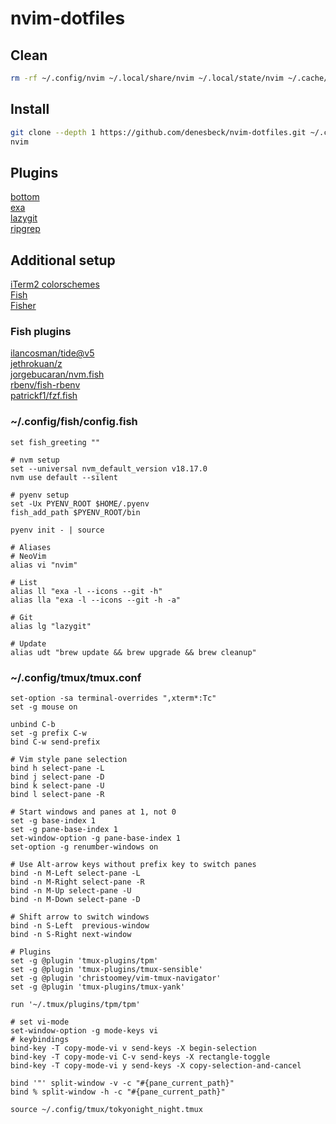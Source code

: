 # nvim-dotfiles

## Clean

``` bash
rm -rf ~/.config/nvim ~/.local/share/nvim ~/.local/state/nvim ~/.cache/nvim
```

## Install

``` bash
git clone --depth 1 https://github.com/denesbeck/nvim-dotfiles.git ~/.config/nvim
nvim
```

## Plugins

[bottom](https://github.com/ClementTsang/bottom)\
[exa](https://the.exa.website/)\
[lazygit](https://github.com/jesseduffield/lazygit)\
[ripgrep](https://github.com/BurntSushi/ripgrep)

## Additional setup

[iTerm2 colorschemes](https://iterm2colorschemes.com/)\
[Fish](https://fishshell.com/)\
[Fisher](https://github.com/jorgebucaran/fisher)

### Fish plugins

[ilancosman/tide@v5](https://github.com/IlanCosman/tide)\
[jethrokuan/z](https://github.com/jethrokuan/z)\
[jorgebucaran/nvm.fish](https://github.com/jorgebucaran/nvm.fish)\
[rbenv/fish-rbenv](https://github.com/rbenv/fish-rbenv)\
[patrickf1/fzf.fish](https://github.com/PatrickF1/fzf.fish)

### ~/.config/fish/config.fish

``` fish
set fish_greeting ""

# nvm setup
set --universal nvm_default_version v18.17.0
nvm use default --silent

# pyenv setup
set -Ux PYENV_ROOT $HOME/.pyenv
fish_add_path $PYENV_ROOT/bin

pyenv init - | source

# Aliases
# NeoVim
alias vi "nvim"

# List
alias ll "exa -l --icons --git -h"
alias lla "exa -l --icons --git -h -a"

# Git
alias lg "lazygit"

# Update
alias udt "brew update && brew upgrade && brew cleanup"
```

### ~/.config/tmux/tmux.conf

``` tmux
set-option -sa terminal-overrides ",xterm*:Tc"
set -g mouse on

unbind C-b
set -g prefix C-w
bind C-w send-prefix

# Vim style pane selection
bind h select-pane -L
bind j select-pane -D 
bind k select-pane -U
bind l select-pane -R

# Start windows and panes at 1, not 0
set -g base-index 1
set -g pane-base-index 1
set-window-option -g pane-base-index 1
set-option -g renumber-windows on

# Use Alt-arrow keys without prefix key to switch panes
bind -n M-Left select-pane -L
bind -n M-Right select-pane -R
bind -n M-Up select-pane -U
bind -n M-Down select-pane -D

# Shift arrow to switch windows
bind -n S-Left  previous-window
bind -n S-Right next-window

# Plugins
set -g @plugin 'tmux-plugins/tpm'
set -g @plugin 'tmux-plugins/tmux-sensible'
set -g @plugin 'christoomey/vim-tmux-navigator'
set -g @plugin 'tmux-plugins/tmux-yank'

run '~/.tmux/plugins/tpm/tpm'

# set vi-mode
set-window-option -g mode-keys vi
# keybindings
bind-key -T copy-mode-vi v send-keys -X begin-selection
bind-key -T copy-mode-vi C-v send-keys -X rectangle-toggle
bind-key -T copy-mode-vi y send-keys -X copy-selection-and-cancel

bind '"' split-window -v -c "#{pane_current_path}"
bind % split-window -h -c "#{pane_current_path}"

source ~/.config/tmux/tokyonight_night.tmux
```

